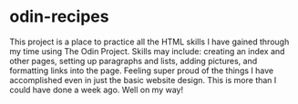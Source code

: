 # odin-recipes
This project is a place to practice all the HTML skills
I have gained through my time using The Odin Project.
Skills may include: creating an index and other pages,
setting up paragraphs and lists, adding pictures, and
formatting links into the page.
Feeling super proud of the things I have accomplished 
even in just the basic website design. This is more 
than I could have done a week ago. Well on my way!